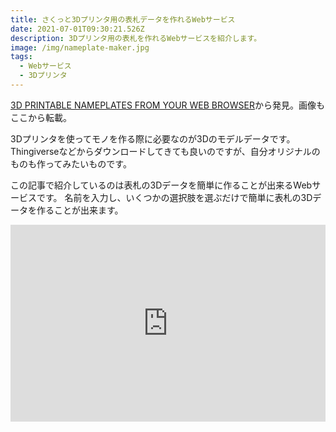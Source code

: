 ```yaml
---
title: さくっと3Dプリンタ用の表札データを作れるWebサービス
date: 2021-07-01T09:30:21.526Z
description: 3Dプリンタ用の表札を作れるWebサービスを紹介します。
image: /img/nameplate-maker.jpg
tags:
  - Webサービス
  - 3Dプリンタ
---
```

[3D PRINTABLE NAMEPLATES FROM YOUR WEB BROWSER](https://hackaday.com/2020/02/22/3d-printable-nameplates-from-your-web-browser/)から発見。画像もここから転載。

3Dプリンタを使ってモノを作る際に必要なのが3Dのモデルデータです。
Thingiverseなどからダウンロードしてきても良いのですが、自分オリジナルのものも作ってみたいものです。

この記事で紹介しているのは表札の3Dデータを簡単に作ることが出来るWebサービスです。
名前を入力し、いくつかの選択肢を選ぶだけで簡単に表札の3Dデータを作ることが出来ます。

<iframe width="100%" height="315" src="https://www.youtube.com/embed/6ipr0O7y2ho" frameborder="0" allow="accelerometer; autoplay; clipboard-write; encrypted-media; gyroscope; picture-in-picture" allowfullscreen></iframe>

